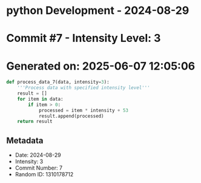 ﻿# python Development - 2024-08-29
# Commit #7 - Intensity Level: 3
# Generated on: 2025-06-07 12:05:06
```python
def process_data_7(data, intensity=3):
    '''Process data with specified intensity level'''
    result = []
    for item in data:
        if item > 0:
            processed = item * intensity + 53
            result.append(processed)
    return result
```
## Metadata
- Date: 2024-08-29
- Intensity: 3
- Commit Number: 7
- Random ID: 1310178712
